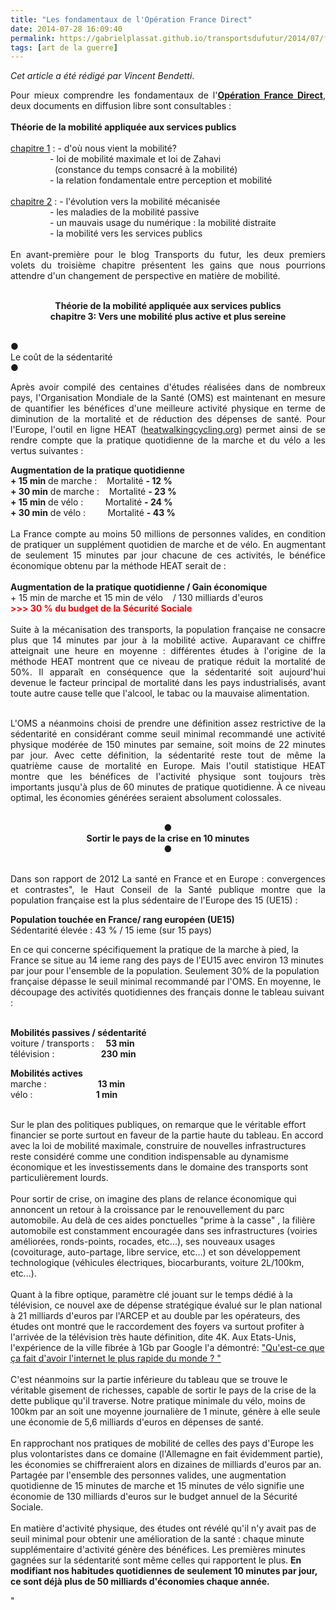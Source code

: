 ```yaml
---
title: "Les fondamentaux de l'Opération France Direct"
date: 2014-07-28 16:09:40
permalink: https://gabrielplassat.github.io/transportsdufutur/2014/07/fondamentaux-operation-france-direct.html
tags: [art de la guerre]
---
```


<p style="text-align: justify"><em>Cet article a été rédigé par Vincent Bendetti</em>.</p> <p style="text-align: justify">Pour mieux comprendre les fondamentaux de l'<a href="https://gabrielplassat.github.io/transportsdufutur/2014/07/operation-france-direct-une-technologie-pour-changer-la-vie.html" target="_blank"><strong>Opération France Direct</strong></a>, deux documents en diffusion libre sont consultables :<br /><br /><strong>Théorie de la mobilité appliquée aux services publics</strong><br /><br /><a href="https://gabrielplassat.github.io/transportsdufutur/wp-content/uploads/sites/6/2014/07/theorie-de-la-mobilite-chapitre-1.pdf" target="_self">chapitre 1</a> : - d'où nous vient la mobilité?<br />                - loi de mobilité maximale et loi de Zahavi <br />                  (constance du temps consacré à la mobilité)<br />                - la relation fondamentale entre perception et mobilité<br /><br /><a href="https://gabrielplassat.github.io/transportsdufutur/wp-content/uploads/sites/6/2014/07/theorie-de-la-mobilite-chapitre-2.pdf" target="_self">chapitre 2</a> : - l'évolution vers la mobilité mécanisée<br />                - les maladies de la mobilité passive<br />                - un mauvais usage du numérique : la mobilité distraite<br />                - la mobilité vers les services publics<br /><br />En avant-première pour le blog Transports du futur, les deux premiers volets du troisième chapitre présentent les gains que nous pourrions attendre d'un changement de perspective en matière de mobilité.</p> <p style="text-align: center"><br /><strong>Théorie de la mobilité appliquée aux services publics </strong><br /><strong>chapitre 3: Vers une mobilité plus active et plus sereine</strong> </p> <p style="text-align: center"></p>  <!--more--> <br />●<br />Le coût de la sédentarité<br />● <p style="text-align: justify">Après avoir compilé des centaines d'études réalisées dans de nombreux pays, l'Organisation Mondiale de la Santé (OMS) est maintenant en mesure de quantifier les bénéfices d'une meilleure activité physique en terme de diminution de la mortalité et de réduction des dépenses de santé. Pour l'Europe, l'outil en ligne HEAT (<a href="https://gabrielplassat.github.io/transportsdufutur//www.heatwalkingcycling.org" target="_blank">heatwalkingcycling.org</a>) permet ainsi de se rendre compte que la pratique quotidienne de la marche et du vélo a les vertus suivantes :</p> <p style="text-align: justify"><strong>Augmentation de la pratique quotidienne</strong><br /><strong>+ 15 min</strong> de marche :    Mortalité <strong>- 12 %</strong><br /><strong>+ 30 min</strong> de marche :    Mortalité <strong>- 23 %</strong><br /><strong>+ 15 min</strong> de vélo :         Mortalité <strong>- 24 %</strong><br /><strong>+ 30 min</strong> de vélo :         Mortalité <strong>- 43 %</strong><br /><br />La France compte au moins 50 millions de personnes valides, en condition de pratiquer un supplément quotidien de marche et de vélo. En augmentant de seulement 15 minutes par jour chacune de ces activités, le bénéfice économique obtenu par la méthode HEAT serait de :<br /><br /><strong>Augmentation de la pratique quotidienne / Gain économique</strong><br />+ 15 min de marche et 15 min de vélo    / 130 milliards d'euros <br /><strong><span style="color: #ff0000">>>> </span><span style="color: #ff0000">30 % du budget de la Sécurité Sociale</span></strong><br /><br />Suite à la mécanisation des transports, la population française ne consacre plus que 14 minutes par jour à la mobilité active. Auparavant ce chiffre atteignait une heure en moyenne : différentes études à l'origine de la méthode HEAT montrent que ce niveau de pratique réduit la mortalité de 50%. Il apparaît en conséquence que la sédentarité soit aujourd'hui devenue le facteur principal de mortalité dans les pays industrialisés, avant toute autre cause telle que l'alcool, le tabac ou la mauvaise alimentation.</p> <p style="text-align: justify"><br />L'OMS a néanmoins choisi de prendre une définition assez restrictive de la sédentarité en considérant comme seuil minimal recommandé une activité physique modérée de 150 minutes par semaine, soit moins de 22 minutes par jour. Avec cette définition, la sédentarité reste tout de même la quatrième cause de mortalité en Europe. Mais l'outil statistique HEAT montre que les bénéfices de l'activité physique sont toujours très importants jusqu'à plus de 60 minutes de pratique quotidienne. À ce niveau optimal, les économies générées seraient absolument colossales.</p> <p style="text-align: center"><br /><strong>●</strong><br /><strong>Sortir le pays de la crise en 10 minutes</strong><br /><strong>●</strong></p> <p style="text-align: justify"><br />Dans son rapport de 2012 La santé en France et en Europe : convergences et contrastes", le Haut Conseil de la Santé publique montre que la population française est la plus sédentaire de l'Europe des 15 (UE15) :</p> <p style=""text-align: justify""><strong>Population touchée en France/ rang européen (UE15)</strong> <br />Sédentarité élevée : 43 % / 15 ieme (sur 15 pays)</p> <p style=""text-align: justify"">En ce qui concerne spécifiquement la pratique de la marche à pied, la France se situe au 14 ieme rang des pays de l'EU15 avec environ 13 minutes par jour pour l'ensemble de la population. Seulement 30% de la population française dépasse le seuil minimal recommandé par l'OMS. En moyenne, le découpage des activités quotidiennes des français donne le tableau suivant :</p> <p><br /><strong>Mobilités passives / sédentarité</strong><br />voiture / transports :   <strong>  <span style=""color: #ff0000"">53 min </span></strong><br />télévision :                  <strong> <span style=""color: #ff0000"">230 min</span> </strong></p> <p><strong>Mobilités actives</strong><br />marche :                   <span style=""color: #007f40""> <strong> 13 min</strong></span><br />vélo :                        <strong> <span style=""color: #007f40""> 1 min</span></strong></p> <p style=""text-align: justify""><br />Sur le plan des politiques publiques, on remarque que le véritable effort financier se porte surtout en faveur de la partie haute du tableau. En accord avec la loi de mobilité maximale, construire de nouvelles infrastructures reste considéré comme une condition indispensable au dynamisme économique et les investissements dans le domaine des transports sont particulièrement lourds.<br /><br />Pour sortir de crise, on imagine des plans de relance économique qui annoncent un retour à la croissance par le renouvellement du parc automobile. Au delà de ces aides ponctuelles "prime à la casse" , la filière automobile est constamment encouragée dans ses infrastructures (voiries améliorées, ronds-points, rocades, etc...), ses nouveaux usages (covoiturage, auto-partage, libre service, etc...) et son développement technologique (véhicules électriques, biocarburants, voiture 2L/100km, etc...).<br /><br />Quant à la fibre optique, paramètre clé jouant sur le temps dédié à la télévision, ce nouvel axe de dépense stratégique évalué sur le plan national à 21 milliards d'euros par l'ARCEP et au double par les opérateurs, des études ont montré que le raccordement des foyers va surtout profiter à l'arrivée de la télévision très haute définition, dite 4K. Aux Etats-Unis, l'expérience de la ville fibrée à 1Gb par Google l'a démontré: <a href=""http://www.slate.fr/story/71065/internet-le-plus-rapide-du-monde-google-fiber"" target=""_self"">"Qu'est-ce que ça fait d'avoir l'internet le plus rapide du monde ? "</a><br /><br />C'est néanmoins sur la partie inférieure du tableau que se trouve le véritable gisement de richesses, capable de sortir le pays de la crise de la dette publique qu'il traverse. Notre pratique minimale du vélo, moins de 100km par an soit une moyenne journalière de 1 minute, génère à elle seule une économie de 5,6 milliards d'euros en dépenses de santé.<br /><br />En rapprochant nos pratiques de mobilité de celles des pays d'Europe les plus volontaristes dans ce domaine (l'Allemagne en fait évidemment partie), les économies se chiffreraient alors en dizaines de milliards d'euros par an. Partagée par l'ensemble des personnes valides, une augmentation quotidienne de 15 minutes de marche et 15 minutes de vélo signifie une économie de 130 milliards d'euros sur le budget annuel de la Sécurité Sociale.<br /><br />En matière d'activité physique, des études ont révélé qu'il n'y avait pas de seuil minimal pour obtenir une amélioration de la santé : chaque minute supplémentaire d'activité génère des bénéfices. Les premières minutes gagnées sur la sédentarité sont même celles qui rapportent le plus. <strong>En modifiant nos habitudes quotidiennes de seulement 10 minutes par jour, ce sont déjà plus de 50 milliards d'économies chaque année.</strong></p>"
